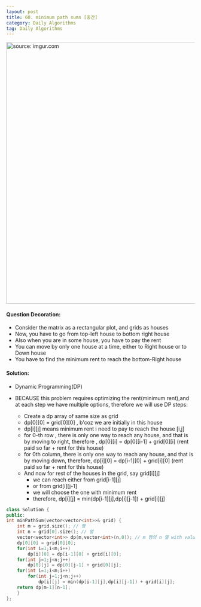 ```yaml
---
layout: post
title: 60. minimum path sums [중간]
category: Daily Algorithms
tag: Daily Algorithms
---
```


<a href="https://postimg.cc/kR4bVhfX"><img src="https://i.postimg.cc/0jGdBTSm/Capture.jpg" width="700px" title="source: imgur.com" /><a>

#### Question Decoration:

- Consider the matrix as a rectangular plot, and grids as houses
- Now, you have to go from top-left house to bottom right house
- Also when you are in some house, you have to pay the rent
- You can move by only one house at a time, either to Right house or to Down house
- You have to find the minimum rent to reach the bottom-Right house

#### Solution:

- Dynamic Programming(DP)
- BECAUSE this problem requires optimizing the rent(minimum rent),and at each step we have multiple options, therefore we will use DP steps:

  - Create a dp array of same size as grid
  - dp[0][0] = grid[0][0] , b'coz we are initially in this house
  - dp[i][j] means minimum rent i need to pay to reach the house [i,j]
  - for 0-th row , there is only one way to reach any house, and that is by moving to right, therefore , dp[0][i] = dp[0][i-1] + grid[0][i] (rent paid so far + rent for this house)
  - for 0th column, there is only one way to reach any house, and that is by moving down, therefore, dp[i][0] = dp[i-1][0] + grid[i][0] (rent paid so far + rent for this house)
  - And now for rest of the houses in the grid, say grid[i][j]
    - we can reach either from grid[i-1][j]
    - or from grid[i][j-1]
    - we will choose the one with minimum rent
    - therefore, dp[i][j] = min(dp[i-1][j],dp[i][j-1]) + grid[i][j]

```c++
class Solution {
public:
int minPathSum(vector<vector<int>>& grid) {
    int m = grid.size(); // 행
    int n = grid[0].size(); // 열
    vector<vector<int>> dp(m,vector<int>(n,0)); // m 행의 n 열 with value 0
    dp[0][0] = grid[0][0];
    for(int i=1;i<m;i++)
        dp[i][0] = dp[i-1][0] + grid[i][0];
    for(int j=1;j<n;j++)
        dp[0][j] = dp[0][j-1] + grid[0][j];
    for(int i=1;i<m;i++)
        for(int j=1;j<n;j++)
            dp[i][j] = min(dp[i-1][j],dp[i][j-1]) + grid[i][j];
    return dp[m-1][n-1];
    }
};
```
